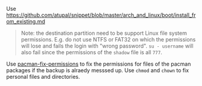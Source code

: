 Use https://github.com/atupal/snippet/blob/master/arch_and_linux/boot/install_from_existing.md
>Note: the destination partition need to be support Linux file system permissions. E.g. do not use NTFS or FAT32 on which the permissions will lose and fails the login with "wrong password".
>`su - username` will also fail since the permissions of the `shadow` file is all `777`.

Use [pacman-fix-permissions](https://github.com/droserasprout/pacman-fix-permissions) to fix the permissions for files of the pacman packages if the backup is alraedy messsed up.
Use `chmod` and `chown` to fix personal files and directories.
